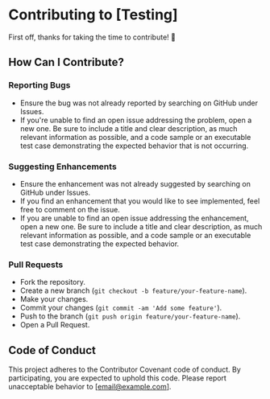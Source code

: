 # Contributing to [Testing]

First off, thanks for taking the time to contribute! 🎉

## How Can I Contribute?

### Reporting Bugs
- Ensure the bug was not already reported by searching on GitHub under Issues.
- If you're unable to find an open issue addressing the problem, open a new one. Be sure to include a title and clear description, as much relevant information as possible, and a code sample or an executable test case demonstrating the expected behavior that is not occurring.

### Suggesting Enhancements
- Ensure the enhancement was not already suggested by searching on GitHub under Issues.
- If you find an enhancement that you would like to see implemented, feel free to comment on the issue.
- If you are unable to find an open issue addressing the enhancement, open a new one. Be sure to include a title and clear description, as much relevant information as possible, and a code sample or an executable test case demonstrating the expected behavior.

### Pull Requests
- Fork the repository.
- Create a new branch (`git checkout -b feature/your-feature-name`).
- Make your changes.
- Commit your changes (`git commit -am 'Add some feature'`).
- Push to the branch (`git push origin feature/your-feature-name`).
- Open a Pull Request.

## Code of Conduct
This project adheres to the Contributor Covenant code of conduct. By participating, you are expected to uphold this code. Please report unacceptable behavior to [email@example.com].
